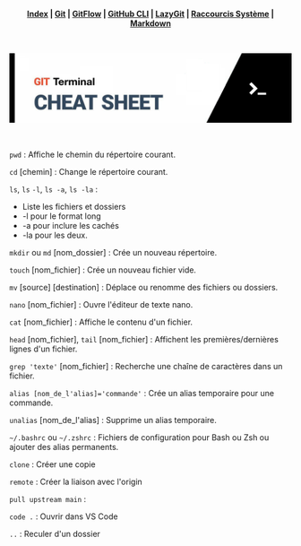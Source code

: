 <div align="center">

**[Index](/README.md) | [Git](/git/git.md) | [GitFlow](/git/gitflow.md) | [GitHub CLI](/git/github-cli.md) | [LazyGit](/git/lazygit.md) | [Raccourcis Système](/shortcut-sys/shortcut.md) | [Markdown](/markdown/markdown.md)**

<br>

![banner](/terminal/terminal-pics/terminal.png)

<br>

</div>

`pwd` : Affiche le chemin du répertoire courant.

`cd` [chemin] : Change le répertoire courant.

`ls`, `ls` `-l`, `ls -a`, `ls -la` :
- Liste les fichiers et dossiers
- -l pour le format long
- -a pour inclure les cachés
- -la pour les deux.

`mkdir` ou `md` [nom_dossier] : Crée un nouveau répertoire.

`touch` [nom_fichier] : Crée un nouveau fichier vide.

`mv` [source] [destination] : Déplace ou renomme des fichiers ou dossiers.

`nano` [nom_fichier] : Ouvre l'éditeur de texte nano.

`cat` [nom_fichier] : Affiche le contenu d'un fichier.

`head` [nom_fichier], `tail` [nom_fichier] : Affichent les premières/dernières lignes d'un fichier.

`grep 'texte'` [nom_fichier] : Recherche une chaîne de caractères dans un fichier.

`alias [nom_de_l'alias]='commande'` : Crée un alias temporaire pour une commande.

`unalias` [nom_de_l'alias] : Supprime un alias temporaire.

`~/.bashrc` ou `~/.zshrc` : Fichiers de configuration pour Bash ou Zsh ou ajouter des alias permanents.

`clone` : Créer une copie

`remote` : Créer la liaison avec l'origin

`pull upstream main` :

`code .` : Ouvrir dans VS Code

`..` : Reculer d'un dossier
